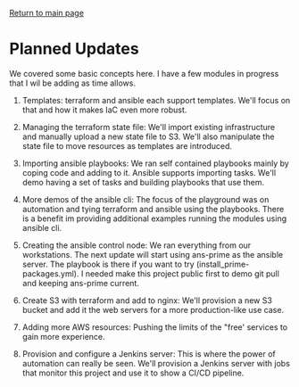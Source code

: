 [Return to main page](../README.md)

# Planned Updates

We covered some basic concepts here. I have a few modules in progress that I wil be adding as time allows. 


1. Templates: terraform and ansible each support templates. We'll focus on that and how it makes IaC even more robust. 

2. Managing the terraform state file: We'll import existing infrastructure and manually upload a new state file to S3. We'll also manipulate the state file to move resources as templates are introduced. 

3. Importing ansible playbooks: We ran self contained playbooks mainly by coping code and adding to it. Ansible supports importing tasks. We'll demo having a set of tasks and building playbooks that use them. 

4. More demos of the ansible cli: The focus of the playground was on automation and tying terraform and ansible using the playbooks.  There is a benefit im providing additional examples running the modules using ansible cli.

5. Creating the ansible control node: We ran everything from our workstations. The next update will start using ans-prime as the ansible server. The playbook is there if you want to try (install_prime-packages.yml). I needed make this project public first to demo git pull and keeping ans-prime current. 
   
6. Create S3 with terraform and add to nginx: We'll provision a new S3 bucket and add it the web servers for a more production-like use case. 

7. Adding more AWS resources: Pushing the limits of the "free' services to gain more experience. 

8. Provision and configure a Jenkins server: This is where the power of automation can really be seen.  We'll provision a Jenkins server with jobs that monitor this project and use it to show a CI/CD pipeline. 
